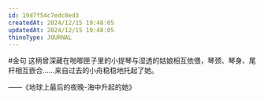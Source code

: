 ```yaml
---
id: 19d7f54c7edc0ed3
createdAt: 2024/12/15 19:48:05
updatedAt: 2024/12/15 19:48:05
thinoType: JOURNAL
---
```

#金句 这柄曾深藏在啪唧匣子里的小提琴与湿透的姑娘相互依偎，琴颈、琴身、尾杆相互嵌合……来自过去的小舟稳稳地托起了她。

——《地球上最后的夜晚-海中升起的她》